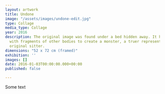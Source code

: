 ```yaml
---
layout: artwork
title: Undone
image: "/assets/images/undone-edit.jpg"
type: Collage
media_type: Collage
year: 2016
description: The original image was found under a bed hidden away. It has been covered
  with fragments of other bodies to create a monster, a truer representation of the
  original sitter.
dimensions: "​52 x 72 cm (framed)"
exhibition: ''
images: []
date: 2016-01-03T00:00:00.000+00:00
published: false

---
```

Some text